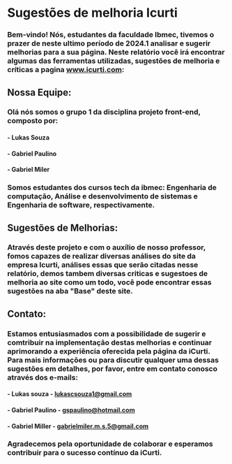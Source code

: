 # Sugestões de melhoria Icurti
### Bem-vindo! Nós, estudantes da faculdade Ibmec, tivemos o prazer de neste ultimo período de 2024.1 analisar e sugerir melhorias para a sua página. Neste relatório você irá encontrar algumas das ferramentas utilizadas, sugestões de melhoria e críticas a pagina www.icurti.com:

## Nossa Equipe:
### Olá nós somos o grupo 1 da disciplina projeto front-end, composto por:
#### - Lukas Souza
#### - Gabriel Paulino
#### - Gabriel Miler
### Somos estudantes dos cursos tech da ibmec: Engenharia de computação, Análise e desenvolvimento de sistemas e Engenharia de software, respectivamente.

## Sugestões de Melhorias:
### Através deste projeto e com o auxílio de nosso professor, fomos capazes de realizar diversas análises do site da empresa Icurti, análises essas que serão citadas nesse relatório, demos tambem diversas criticas e sugestoes de melhoria ao site como um todo, você pode encontrar essas sugestões na aba "Base" deste site.

## Contato:
### Estamos entusiasmados com a possibilidade de sugerir e comtribuir na implementação destas melhorias e continuar aprimorando a experiência oferecida pela página da iCurti. Para mais informações ou para discutir qualquer uma dessas sugestões em detalhes, por favor, entre em contato conosco através dos e-mails: 
#### - Lukas souza - lukascsouza1@gmail.com
#### - Gabriel Paulino - gspaulino@hotmail.com
#### - Gabriel Miller - gabrielmiler.m.s.5@gmail.com

### Agradecemos pela oportunidade de colaborar e esperamos contribuir para o sucesso contínuo da iCurti.
